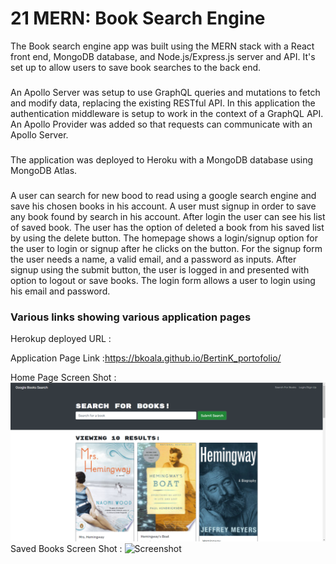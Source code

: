 # 21 MERN: Book Search Engine

The Book search engine app was built using the MERN stack with a React front end, MongoDB database, and Node.js/Express.js server and API. It's set up to allow users to save book searches to the back end. 

### 

An Apollo Server was setup to use GraphQL queries and mutations to fetch and modify data, replacing the existing RESTful API.
In this application the authentication middleware is setup to work in the context of a GraphQL API. An Apollo Provider was added so that requests can communicate with an Apollo Server.

### 
The application was deployed to Heroku with a MongoDB database using MongoDB Atlas. 

###
A user can search for new bood to read using a google search engine and save his chosen books in his account.
A user must signup in order to save any book found by search in his account.  After login the user can see his list of saved book.  The user has the option of deleted a book from his saved list by using the delete button.
The homepage shows a login/signup option for the user to login or signup after he clicks on the button. For the signup form the user needs a name, a valid email, and a password as inputs.
After signup using the submit button, the user is logged in and presented with option to logout or save books.
The login form allows a user to login using his email and password.

### Various links showing various application pages

Herokup deployed URL :

Application Page Link :https://bkoala.github.io/BertinK_portofolio/

Home Page Screen Shot : ![Screenshot](./images/home.png)
Saved Books Screen Shot : ![Screenshot](./images/saveB.png)
